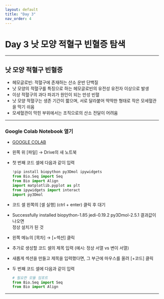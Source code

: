 ```yaml
---
layout: default
title: "Day 3"
nav_order: 4
---
```


# Day 3 낫 모양 적혈구 빈혈증 탐색

---
## 낫 모양 적혈구 빈혈증

  - 헤모글로빈: 적혈구에 존재하는 산소 운반 단백질
  - 낫 모양의 적혈구를 특징으로 하는 헤모글로빈의 유전성 유전자 이상으로 발생
  - 이상 적혈구의 과다 파괴가 원인이 되는 만성 빈혈
  - 낫 모양 적혈구는 생존 기간이 짧으며, 서로 달라붙어 딱딱한 형태로 작은 모세혈관을 막기 쉬움
  - 모세혈관이 막힌 부위에서는 조직으로의 산소 전달이 어려움

---
### Google Colab Notebook 열기
  - [GOOGLE COLAB](https://colab.research.google.com)
  - 왼쪽 위 [파일] → Drive의 새 노트북
  - 첫 번째 코드 셀에 다음과 같이 입력

    ```python
    !pip install biopython py3Dmol ipywidgets
    from Bio.Seq import Seq
    from Bio import Align
    import matplotlib.pyplot as plt
    from ipywidgets import interact
    import py3Dmol
    ```

  - 코드 셀 왼쪽의 [셀 실행] (ctrl + enter) 클릭 후 대기
  - Successfully installed biopython-1.85 jedi-0.19.2 py3Dmol-2.5.1 결과값이 나오면<br>정상 설치가 된 것
  - 왼쪽 메뉴의 [목차] → [+섹션] 클릭
  - 추가로 생성할 코드 셀의 제목 입력 (예시: 정상 서열 vs 변이 서열)
  - 새롭게 섹션을 만들고 제목을 입력했다면, 그 부근에 마우스를 올려 [+코드] 클릭
  - 두 번째 코드 셀에 다음과 같이 입력

    ```python
    # 필요한 모듈 임포트
    from Bio.Seq import Seq
    from Bio import Align 

    
---
